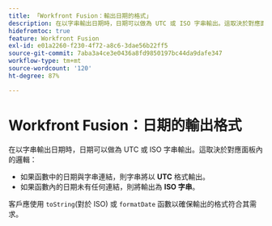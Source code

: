 ```yaml
---
title: 「Workfront Fusion：輸出日期的格式」
description: 在以字串輸出日期時，日期可以做為 UTC 或 ISO 字串輸出。這取決於對應面板中的邏輯。
hidefromtoc: true
feature: Workfront Fusion
exl-id: e01a2260-f230-4f72-a8c6-3dae56b22ff5
source-git-commit: 7aba3a4ce3e0436a8fd9850197bc44da9dafe347
workflow-type: tm+mt
source-wordcount: '120'
ht-degree: 87%

---
```


# Workfront Fusion：日期的輸出格式

在以字串輸出日期時，日期可以做為 UTC 或 ISO 字串輸出。這取決於對應面板內的邏輯：

* 如果函數中的日期與字串連結，則字串將以 **UTC** 格式輸出。
* 如果函數內的日期未有任何連結，則將輸出為 **ISO 字串**。

客戶應使用 `toString`(對於 ISO) 或 `formatDate` 函數以確保輸出的格式符合其需求。
